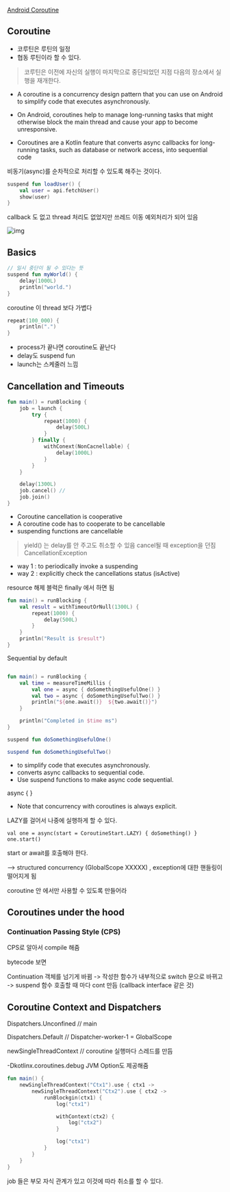 [Android Coroutine](https://developer.android.com/kotlin/first)

## Coroutine

- 코루틴은 루틴의 일정
- 협동 루틴이라 할 수 있다.

> 코루틴은 이전에 자신의 실행이 마지막으로 중단되었던 지점 다음의 장소에서 실행을 재개한다.

- A coroutine is a concurrency design pattern that you can use on Android to simplify code that executes asynchronously.
- On Android, coroutines help to manage long-running tasks that might otherwise block the main thread and cause your app
  to become unresponsive.

- Coroutines are a Kotlin feature that converts async callbacks for long-running tasks, such as database or network
  access, into sequential code

비동기(async)를 순차적으로 처리할 수 있도록 해주는 것이다.

```kotlin
suspend fun loadUser() {
    val user = api.fetchUser()
    show(user)
}
```

callback 도 없고 thread 처리도 없었지만 쓰레드 이동 예외처리가 되어 있음

![img](../image/coroutine-learning-curves.png)

## Basics

```kotlin
// 일시 중단이 될 수 있다는 뜻
suspend fun myWorld() {
    delay(1000L)
    println("world.")
}
```

coroutine 이 thread 보다 가볍다

```kotlin
repeat(100_000) {
    println(".")
}
```

- process가 끝나면 coroutine도 끝난다
- delay도 suspend fun
- launch는 스케줄러 느낌

## Cancellation and Timeouts

```kotlin
fun main() = runBlocking {
    job = launch {
        try {
            repeat(1000) {
                delay(500L)
            }
        } finally {
            withConext(NonCacnellable) {
                delay(1000L)
            }
        }
    }

    delay(1300L)
    job.cancel() //
    job.join()
}
```

- Coroutine cancellation is cooperative
- A coroutine code has to cooperate to be cancellable
- suspending functions are cancellable

> yield() 는 delay를 안 주고도 취소할 수 있음
> cancel될 때 exception을 던짐 CancellationException

- way 1 : to periodically invoke a suspending
- way 2 : explicitly check the cancellations status (isActive)

resource 해제 블럭은 finally 에서 하면 됨

```kotlin
fun main() = runBlocking {
    val result = withTimeoutOrNull(1300L) {
        repeat(1000) {
            delay(500L)
        }
    }
    println("Result is $result")
}
```

Sequential by default

```kotlin

fun main() = runBlocking {
    val time = measureTimeMillis {
        val one = async { doSomethingUsefulOne() }
        val two = async { doSomethingUsefulTwo() }
        println("${one.await()}  ${two.await()}")
    }

    println("Completed in $time ms")
}

suspend fun doSomethingUsefulOne()

suspend fun doSomethingUsefulTwo()
```

- to simplify code that executes asynchronously.
- converts async callbacks to sequential code.
- Use suspend functions to make async code sequential.

async { }

- Note that concurrency with coroutines is always explicit.

LAZY를 걸어서 나중에 실행하게 할 수 있다.

```
val one = async(start = CoroutineStart.LAZY) { doSomething() }
one.start()
```

start or await를 호출해야 한다.

--> structured concurrency (GlobalScope XXXXX) , exception에 대한 핸들링이 떨어지게 됨

coroutine 안 에서만 사용할 수 있도록 만들어라

## Coroutines under the hood

### Continuation Passing Style (CPS)

CPS로 알아서 compile 해줌

bytecode 보면

Continuation 객체를 넘기게 바뀜 -> 작성한 함수가 내부적으로 switch 문으로 바뀌고 -> suspend 함수 호출할 때 마다 cont 만듬 (callback interface 같은 것)

## Coroutine Context and Dispatchers

Dispatchers.Unconfined // main

Dispatchers.Default // Dispatcher-worker-1 = GlobalScope

newSingleThreadContext // coroutine 실행마다 스레드를 만듬

-Dkotlinx.coroutines.debug JVM Option도 제공해줌

```kotlin
fun main() {
    newSingleThreadContext("Ctx1").use { ctx1 ->
        newSingleThreadContext("Ctx2").use { ctx2 ->
            runBlockgin(ctx1) {
                log("ctx1")

                withContext(ctx2) {
                    log("ctx2")
                }

                log("ctx1")
            }
        }
    }
}
```

job 들은 부모 자식 관계가 있고 이것에 따라 취소를 할 수 있다.
